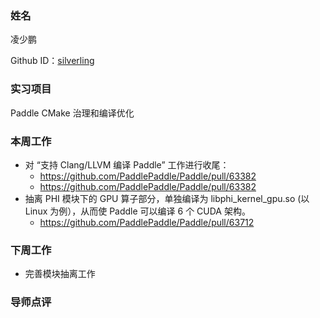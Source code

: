 ### 姓名

凌少鹏

Github ID：[silverling](https://github.com/silverling)

### 实习项目

Paddle CMake 治理和编译优化

### 本周工作

- 对 “支持 Clang/LLVM 编译 Paddle” 工作进行收尾：
    - https://github.com/PaddlePaddle/Paddle/pull/63382
    - https://github.com/PaddlePaddle/Paddle/pull/63382
- 抽离 PHI 模块下的 GPU 算子部分，单独编译为 libphi_kernel_gpu.so (以 Linux 为例），从而使 Paddle 可以编译 6 个 CUDA 架构。
    - https://github.com/PaddlePaddle/Paddle/pull/63712

### 下周工作

- 完善模块抽离工作

### 导师点评
